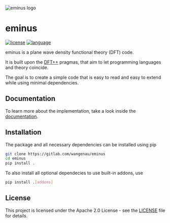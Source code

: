 ![eminus logo](https://gitlab.com/wangenau/eminus/-/raw/master/docs/logo/eminus_logo.png)

# eminus
[![license](https://img.shields.io/badge/license-APACHE2-green)](https://gitlab.com/wangenau/eminus/-/blob/master/LICENSE)
[![language](https://img.shields.io/badge/language-Python3-blue)](https://www.python.org/)

eminus is a plane wave density functional theory (DFT) code.

It is built upon the [DFT++](https://arxiv.org/abs/cond-mat/9909130) pragmas, that aim to let programming languages and theory coincide.

The goal is to create a simple code that is easy to read and easy to extend while using minimal dependencies.

## Documentation

To learn more about the implementation, take a look inside the [documentation](https://wangenau.gitlab.io/eminus/).

## Installation

The package and all necessary dependencies can be installed using pip

```bash
git clone https://gitlab.com/wangenau/eminus
cd eminus
pip install .
```

To also install all optional dependecies to use built-in addons, use

```bash
pip install .[addons]
```

## License

This project is licensed under the Apache 2.0 License - see the [LICENSE](https://gitlab.com/wangenau/eminus/-/blob/master/LICENSE) file for details.

